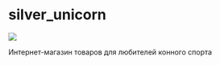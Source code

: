 # silver_unicorn

[![](https://github.com/Olesyacur/silver_unicorn/actions/workflows/flake8.yml/badge.svg?branch=main)](https://github.com/Olesyacur/silver_unicorn/actions/workflows/flake8.yml)

Интернет-магазин товаров для любителей конного спорта
